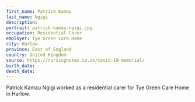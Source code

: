 ```yaml
---
first_name: Patrick Kamau
last_name: Ngigi
description: 
portrait: patrick-kamau-ngigi.jpg
occupation: Residential Carer
employer: Tye Green Care Home
city: Harlow
province: East of England
country: United Kingdom
source: https://nursingnotes.co.uk/covid-19-memorial/
birth_date: 
death_date: 
---
```


Patrick Kamau Ngigi worked as a residential carer for Tye Green Care Home in Harlow.